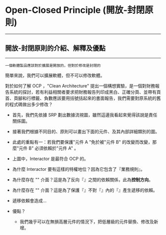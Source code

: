 # Open-Closed Principle (開放-封閉原則)

---

## 開放-封閉原則的介紹、解釋及優點

---

`一個軟體製品應該對於擴展是開放的，但對於修改是封閉的`

簡單來說，我們可以擴展軟體，但不可以修改軟體。

對於如何了解 OCP ，"Clean Architecture" 提出一個構想實驗，是一個對財務報告系統的探討，若有利益相關者要求把財務報告列印成黑白、正確分頁、並帶有頁首、頁腳和行標籤、負數應該要用括號括起來的書面報告，我們需要對原系統的舊的程式碼做出多少修改？

- 首先，我們先依據 SRP 劃出數據流視圖，雖然這邊我看起來覺得該說是責任關係圖。
- 接著我們根據不同目的、原則可以畫出下面的元件、及其內部詳細類別的圖。

- 此處的重點有一：若我們要保護"元件 A "免於被"元件 B" 的改變而改變，那麼"元件 B" 必須依賴於"元件 A" 。
- 上圖中，Interactor 是最符合 OCP 的。
- 為什麼 Interactor 要有這樣的特權地位？因為它包含了『業務規則』。
- 為什麼存在 "" 介面？這是為了反向『』之間的依賴關係，此為**控制方向**。
- 為什麼存在 "" 介面？這是為了保護『』不對『』內的『』產生遞移的依賴。
- 遞移依賴會造成...
- 優點？
  - 我們幾乎可以在無損高層元件的情況下，把低層級的元件替換、修改及新增。